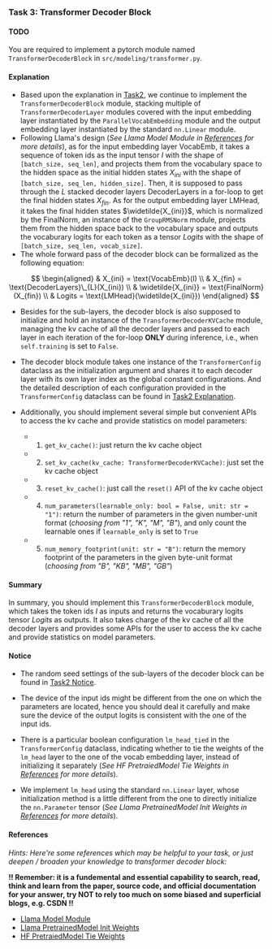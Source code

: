 ### Task 3: Transformer Decoder Block


#### TODO

You are required to implement a pytorch module named `TransformerDecoderBlock` in `src/modeling/transformer.py`.


#### Explanation

* Based upon the explanation in [Task2](./task2.md), we continue to implement the `TransformerDecoderBlock` module, stacking multiple of `TransformerDecoderLayer` modules covered with the input embedding layer instantiated by the `ParallelVocabEmbedding` module and the output embedding layer instantiated by the standard `nn.Linear` module.
* Following Llama's design (*See Llama Model Module in [References](#references) for more details*), as for the input embedding layer $\text{VocabEmb}$, it takes a sequence of token ids as the input tensor $I$ with the shape of `[batch_size, seq_len]`, and projects them from the vocabulary space to the hidden space as the initial hidden states $X_{ini}$ with the shape of `[batch_size, seq_len, hidden_size]`. Then, it is supposed to pass through the $L$ stacked decoder layers $\text{DecoderLayers}$ in a for-loop to get the final hidden states $X_{fin}$. As for the output embedding layer $\text{LMHead}$, it takes the final hidden states $\widetilde{X_{ini}}$, which is normalized by the $\text{FinalNorm}$, an instance of the `GroupRMSNorm` module, projects them from the hidden space back to the vocabulary space and outputs the vocaburary logits for each token as a tensor $Logits$ with the shape of `[batch_size, seq_len, vocab_size]`.
* The whole forward pass of the decoder block can be formalized as the following equation:

$$
\begin{aligned}
& X_{ini} = \text{VocabEmb}(I) \\
& X_{fin} = \text{DecoderLayers}\_{L}(X_{ini}) \\
& \widetilde{X_{ini}} = \text{FinalNorm}(X_{fin}) \\
& Logits = \text{LMHead}(\widetilde{X_{ini}})
\end{aligned}
$$

* Besides for the sub-layers, the decoder block is also supposed to initialize and hold an instance of the `TransformerDecoderKVCache` module, managing the kv cache of all the decoder layers and passed to each layer in each iteration of the for-loop **ONLY** during inference, i.e., when `self.training` is set to `False`.

* The decoder block module takes one instance of the `TransformerConfig` dataclass as the initialization argument and shares it to each decoder layer with its own layer index as the global constant configurations. And the detailed description of each configuration provided in the `TransformerConfig` dataclass can be found in [Task2 Explanation](./task2.md#explanation).

* Additionally, you should implement several simple but convenient APIs to access the kv cache and provide statistics on model parameters:
    * 1. `get_kv_cache()`: just return the kv cache object
    * 2. `set_kv_cache(kv_cache: TransformerDecoderKVCache)`: just set the kv cache object
    * 3. `reset_kv_cache()`: just call the `reset()` API of the kv cache object
    * 4. `num_parameters(learnable_only: bool = False, unit: str = "1")`: return the number of parameters in the given number-unit format (*choosing from "1", "K", "M", "B"*), and only count the learnable ones if `learnable_only` is set to `True`
    * 5. `num_memory_footprint(unit: str = "B")`: return the memory footprint of the parameters in the given byte-unit format (*choosing from "B", "KB", "MB", "GB"*)


#### Summary

In summary, you should implement this `TransformerDecoderBlock` module, which takes the token ids $I$ as inputs and returns the vocaburary logits tensor $Logits$ as outputs. It also takes charge of the kv cache of all the decoder layers and provides some APIs for the user to access the kv cache and provide statistics on model parameters.


#### Notice

* The random seed settings of the sub-layers of the decoder block can be found in [Task2 Notice](./task2.md#notice).

* The device of the input ids might be different from the one on which the parameters are located, hence you should deal it carefully and make sure the device of the output logits is consistent with the one of the input ids.

* There is a particular boolean configuration `lm_head_tied` in the `TransformerConfig` dataclass, indicating whether to tie the weights of the `lm_head` layer to the one of the vocab embedding layer, instead of initializing it separately (*See HF PretraiedModel Tie Weights in [References](#references) for more details*).

* We implement `lm_head` using the standard `nn.Linear` layer, whose initialization method is a little different from the one to directly initialize the `nn.Parameter` tensor (*See Llama PretrainedModel Init Weights in [References](#references) for more details*).


#### References

*Hints: Here're some references which may be helpful to your task, or just deepen / broaden your knowledge to transformer decoder block:*

**!! Remember: it is a fundemental and essential capability to search, read, think and learn from the paper, source code, and official documentation for your answer, try NOT to rely too much on some biased and superficial blogs, e.g. CSDN !!**


* [Llama Model Module](https://github.com/huggingface/transformers/blob/v4.46.3/src/transformers/models/llama/modeling_llama.py#L830)
* [Llama PretrainedModel Init Weights](https://github.com/huggingface/transformers/blob/v4.46.3/src/transformers/models/llama/modeling_llama.py#L739)
* [HF PretraiedModel Tie Weights](https://github.com/huggingface/transformers/blob/v4.46.3/src/transformers/modeling_utils.py#L1915)